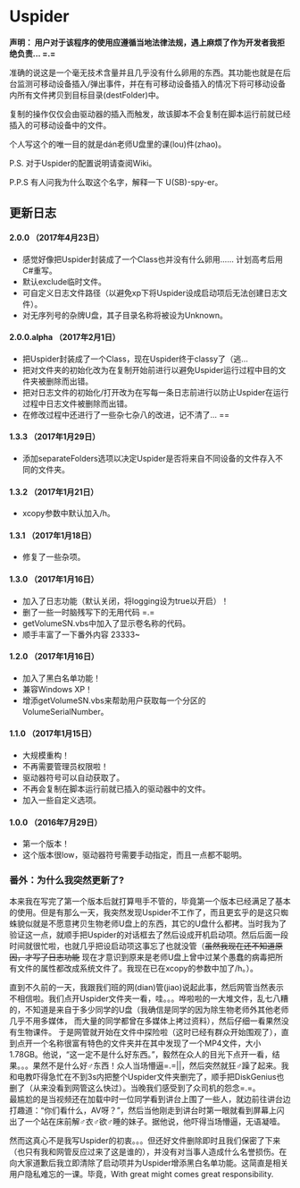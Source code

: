 # Uspider     
**声明： 用户对于该程序的使用应遵循当地法律法规，遇上麻烦了作为开发者我拒绝负责... =.=**

准确的说这是一个毫无技术含量并且几乎没有什么卵用的东西。其功能也就是在后台监测可移动设备插入/弹出事件，并在有可移动设备插入的情况下将可移动设备内所有文件拷贝到目标目录(destFolder)中。

复制的操作仅仅会由驱动器的插入而触发，故该脚本不会复制在脚本运行前就已经插入的可移动设备中的文件。 

个人写这个的唯一目的就是dán老师U盘里的课(lou)件(zhao)。 

P.S. 对于Uspider的配置说明请查阅Wiki。

P.P.S 有人问我为什么取这个名字，解释一下 U(SB)-spy-er。 

## 更新日志
#### 2.0.0 （2017年4月23日）
* 感觉好像把Uspider封装成了一个Class也并没有什么卵用…… 计划高考后用C#重写。
* 默认exclude临时文件。
* 可自定义日志文件路径（以避免xp下将Uspider设成启动项后无法创建日志文件）。
* 对无序列号的杂牌U盘，其子目录名称将被设为Unknown。

#### 2.0.0.alpha （2017年2月1日）
* 把Uspider封装成了一个Class，现在Uspider终于classy了（逃...
* 把对文件夹的初始化改为在复制开始前进行以避免Uspider运行过程中目的文件夹被删除而出错。
* 把对日志文件的初始化/打开改为在写每一条日志前进行以防止Uspider在运行过程中日志文件被删除而出错。
* 在修改过程中还进行了一些杂七杂八的改进，记不清了... ==

#### 1.3.3 （2017年1月29日）
* 添加separateFolders选项以决定Uspider是否将来自不同设备的文件存入不同的文件夹。

#### 1.3.2 （2017年1月21日）
* xcopy参数中默认加入/h。

#### 1.3.1 （2017年1月18日）
* 修复了一些杂项。

#### 1.3.0 （2017年1月16日）
* 加入了日志功能（默认关闭，将logging设为true以开启）！
* 删了一些一时脑残写下的无用代码 =.=
* getVolumeSN.vbs中加入了显示卷名称的代码。
* 顺手丰富了一下番外内容 23333~

#### 1.2.0 （2017年1月16日）
* 加入了黑白名单功能！
* 兼容Windows XP！
* 增添getVolumeSN.vbs来帮助用户获取每一个分区的VolumeSerialNumber。

#### 1.1.0 （2017年1月15日）
* 大规模重构！
* 不再需要管理员权限啦！
* 驱动器符号可以自动获取了。
* 不再会复制在脚本运行前就已插入的驱动器中的文件。
* 加入一些自定义选项。

#### 1.0.0 （2016年7月29日）
* 第一个版本！
* 这个版本很low，驱动器符号需要手动指定，而且一点都不聪明。

### 番外：为什么我突然更新了?
本来我在写完了第一个版本后就打算甩手不管的，毕竟第一个版本已经满足了基本的使用。但是有那么一天，我突然发现Uspider不工作了，而且更玄乎的是这只蜘蛛貌似就是不愿意拷贝生物老师U盘上的东西，其它的U盘什么都拷。当时我为了验证这一点，就顺手把Uspider的对话框去了然后设成开机启动项。然后后面一段时间就很忙啦，也就几乎把设启动项这事忘了也就没管（<s>虽然我现在还不知道原因，才写了日志功能</s> 现在才意识到原来是老师U盘上曾中过某个愚蠢的病毒把所有文件的属性都改成系统文件了。我现在已在xcopy的参数中加了/h。）。

直到不久前的一天，我跟我们班的网(dian)管(jiao)说起此事，然后网管当然表示不相信啦。我们点开Uspider文件夹一看，哇。。。哗啦啦的一大堆文件，乱七八糟的，不知道是来自于多少同学的U盘（我确信是同学的因为除生物老师外其他老师几乎不用多媒体， 而大量的同学都曾在多媒体上拷过资料），然后仔细一看果然没有生物课件。 
于是网管就开始在文件中探险啦（这时已经有群众开始围观了），直到点开一个名称很富有特色的文件夹并在其中发现了一个MP4文件，大小1.78GB。他说，“这一定不是什么好东西。”，毅然在众人的目光下点开一看，结果。。。果然不是什么好♂东西！众人当场懵逼=.=||，然后突然就狂♂躁了起来。我和电教吓得急忙在不到3s内把整个Uspider文件夹删完了，顺手把DiskGenius也删了（从来没看到网管这么快过）。当晚我们感受到了众司机的怨念=.=。  
最尴尬的是当视频还在加载中时一位同学看到讲台上围了一些人，就边前往讲台边打趣道：“你们看什么，AV呀？”，然后当他刚走到讲台时第一眼就看到屏幕上闪出了一个站在床前解♂衣♂欲♂睡的妹子。据他说，他吓得当场懵逼，无语凝噎。

然而这真心不是我写Uspider的初衷。。。但还好文件删除即时且我们保密了下来（也只有我和网管反应过来了这是谁的），并没有对当事人造成什么名誉损伤。在向大家道歉后我立即清除了启动项并为Uspider增添黑白名单功能。这简直是相关用户隐私难忘的一课。毕竟，With great might comes great responsibility.
